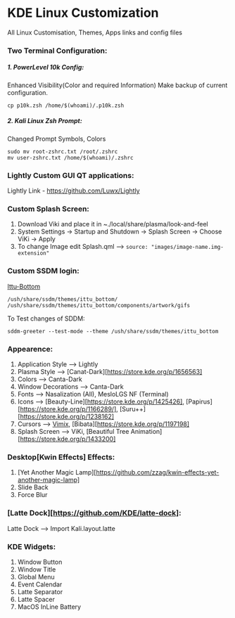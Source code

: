 # KDE Linux Customization
  All Linux Customisation, Themes, Apps links and config files

### Two Terminal Configuration:

##### 1. PowerLevel 10k Config:
  Enhanced Visibility(Color and required Information)
  Make backup of current configuration.
  
  ```
  cp p10k.zsh /home/$(whoami)/.p10k.zsh
  ```

##### 2. Kali Linux Zsh Prompt:
  Changed Prompt Symbols, Colors

 ```
 sudo mv root-zshrc.txt /root/.zshrc
 mv user-zshrc.txt /home/$(whoami)/.zshrc
 ```

### Lightly Custom GUI QT applications:
  Lightly Link - https://github.com/Luwx/Lightly

### Custom Splash Screen:
  1. Download Viki and place it in ~./local/share/plasma/look-and-feel 
  2. System Settings -> Startup and Shutdown -> Splash Screen -> Choose ViKi -> Apply
  3. To change Image edit Splash.qml --> ```source: "images/image-name.img-extension"```

### Custom SSDM login:
  <a href="https://store.kde.org/p/1303587">Ittu-Bottom</a> 
  ```
  /ush/share/ssdm/themes/ittu_bottom/
  /ush/share/ssdm/themes/ittu_bottom/components/artwork/gifs
  ```
  To Test changes of SDDM:
  ```
  sddm-greeter --test-mode --theme /ush/share/ssdm/themes/ittu_bottom
  ```
  
### Appearence: 
  1. Application Style --> Lightly
  2.  Plasma Style --> [Canat-Dark][https://store.kde.org/p/1656563]
  3.  Colors --> Canta-Dark
  4.  Window Decorations --> Canta-Dark
  5.  Fonts --> Nasalization (All), MesloLGS NF (Terminal)
  6.  Icons --> [Beauty-Line][https://store.kde.org/p/1425426], [Papirus][https://store.kde.org/p/1166289/], [Suru++][https://store.kde.org/p/1238162]
  7.  Cursors --> [Vimix](https://store.kde.org/p/1358330/), [Bibata][https://store.kde.org/p/1197198] 
  8.  Splash Screen --> ViKi, [Beautiful Tree Animation][https://store.kde.org/p/1433200]

### Desktop[Kwin Effects] Effects:
  1. [Yet Another Magic Lamp][https://github.com/zzag/kwin-effects-yet-another-magic-lamp]
  2. Slide Back
  3. Force Blur

### [Latte Dock][https://github.com/KDE/latte-dock]:
  Latte Dock --> Import Kali.layout.latte 
  
 ### KDE Widgets:
  1. Window Button
  2. Window Title
  3. Global Menu
  4. Event Calendar
  5. Latte Separator
  6. Latte Spacer
  7. MacOS InLine Battery
